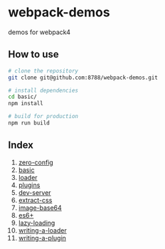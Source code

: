 # webpack-demos
demos for webpack4

## How to use
```bash
# clone the repository
git clone git@github.com:8788/webpack-demos.git

# install dependencies
cd basic/
npm install

# build for production
npm run build
```

## Index

1. [zero-config](./zero-config)
1. [basic](./basic)
1. [loader](./loader)
1. [plugins](./plugins)
1. [dev-server](./dev-server)
1. [extract-css](./extract-css)
1. [image-base64](./image-base64)
1. [es6+](./es6+)
1. [lazy-loading](./lazy-loading)
1. [writing-a-loader](./writing-a-loader)
1. [writing-a-plugin](./writing-a-plugin)